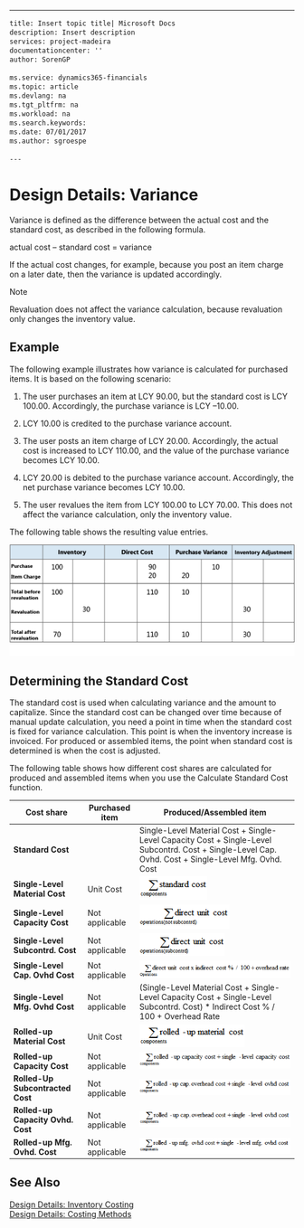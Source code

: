 ---
    title: Insert topic title| Microsoft Docs
    description: Insert description
    services: project-madeira
    documentationcenter: ''
    author: SorenGP

    ms.service: dynamics365-financials
    ms.topic: article
    ms.devlang: na
    ms.tgt_pltfrm: na
    ms.workload: na
    ms.search.keywords:
    ms.date: 07/01/2017
    ms.author: sgroespe

    ---
# Design Details: Variance
Variance is defined as the difference between the actual cost and the standard cost, as described in the following formula.  
  
 actual cost – standard cost \= variance  
  
 If the actual cost changes, for example, because you post an item charge on a later date, then the variance is updated accordingly.  
  
> [!NOTE]  
>  Revaluation does not affect the variance calculation, because revaluation only changes the inventory value.  
  
## Example  
 The following example illustrates how variance is calculated for purchased items. It is based on the following scenario:  
  
1.  The user purchases an item at LCY 90.00, but the standard cost is LCY 100.00. Accordingly, the purchase variance is LCY –10.00.  
  
2.  LCY 10.00 is credited to the purchase variance account.  
  
3.  The user posts an item charge of LCY 20.00. Accordingly, the actual cost is increased to LCY 110.00, and the value of the purchase variance becomes LCY 10.00.  
  
4.  LCY 20.00 is debited to the purchase variance account. Accordingly, the net purchase variance becomes LCY 10.00.  
  
5.  The user revalues the item from LCY 100.00 to LCY 70.00. This does not affect the variance calculation, only the inventory value.  
  
 The following table shows the resulting value entries.  
  
 ![Purchase variance calculation](../media/design_details_inventory_costing_11_purchase_variance.png "design\_details\_inventory\_costing\_11\_purchase\_variance")  
  
## Determining the Standard Cost  
 The standard cost is used when calculating variance and the amount to capitalize. Since the standard cost can be changed over time because of manual update calculation, you need a point in time when the standard cost is fixed for variance calculation. This point is when the inventory increase is invoiced. For produced or assembled items, the point when standard cost is determined is when the cost is adjusted.  
  
 The following table shows how different cost shares are calculated for produced and assembled items when you use the Calculate Standard Cost function.  
  
|Cost share|Purchased item|Produced\/Assembled item|  
|----------------|--------------------|------------------------------|  
|**Standard Cost**||Single-Level Material Cost \+ Single-Level Capacity Cost \+ Single-Level Subcontrd. Cost \+ Single-Level Cap. Ovhd. Cost \+ Single-Level Mfg. Ovhd. Cost|  
|**Single-Level Material Cost**|Unit Cost|![Equation 1](../media/design_details_inventory_costing_11_equation_1.png "design\_details\_inventory\_costing\_11\_equation\_1")|  
|**Single-Level Capacity Cost**|Not applicable|![Equation 2](../media/design_details_inventory_costing_11_equation_2.png "design\_details\_inventory\_costing\_11\_equation\_2")|  
|**Single-Level Subcontrd. Cost**|Not applicable|![Equation 3](../media/design_details_inventory_costing_11_equation_3.png "design\_details\_inventory\_costing\_11\_equation\_3")|  
|**Single-Level Cap. Ovhd Cost**|Not applicable|![Equation 4](../media/design_details_inventory_costing_11_equation_4.png "design\_details\_inventory\_costing\_11\_equation\_4")|  
|**Single-Level Mfg. Ovhd Cost**|Not applicable|\(Single-Level Material Cost \+ Single-Level Capacity Cost \+ Single-Level Subcontrd. Cost\) \* Indirect Cost % \/ 100 \+ Overhead Rate|  
|**Rolled-up Material Cost**|Unit Cost|![Equation 5](../media/design_details_inventory_costing_11_equation_5.png "design\_details\_inventory\_costing\_11\_equation\_5")|  
|**Rolled-up Capacity Cost**|Not applicable|![Equation 6](../media/design_details_inventory_costing_11_equation_6.png "design\_details\_inventory\_costing\_11\_equation\_6")|  
|**Rolled-Up Subcontracted Cost**|Not applicable|![Equation 7](../media/design_details_inventory_costing_11_equation_7.png "design\_details\_inventory\_costing\_11\_equation\_7")|  
|**Rolled-up Capacity Ovhd. Cost**|Not applicable|![Equation 8](../media/design_details_inventory_costing_11_equation_8.png "design\_details\_inventory\_costing\_11\_equation\_8")|  
|**Rolled-up Mfg. Ovhd. Cost**|Not applicable|![Equation 9](../media/design_details_inventory_costing_11_equation_9.png "design\_details\_inventory\_costing\_11\_equation\_9")|  
  
## See Also  
 [Design Details: Inventory Costing](design-details-inventory-costing.md)   
 [Design Details: Costing Methods](design-details-costing-methods.md)